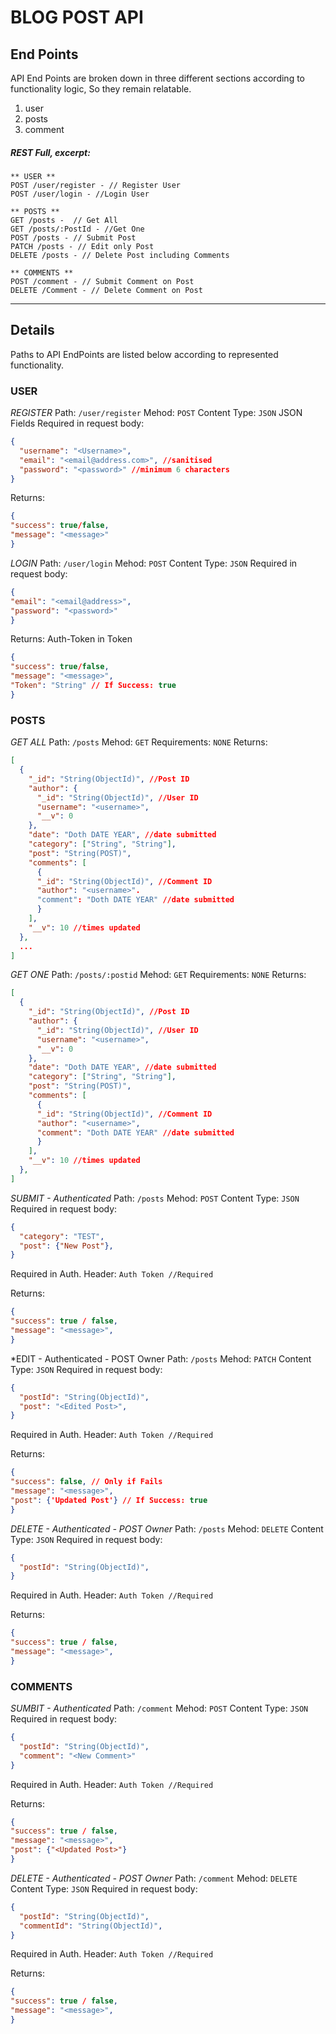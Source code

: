 # BLOG POST API

## End Points

API End Points are broken down in three different sections according to functionality logic, So they remain relatable.

1. user
2. posts
3. comment

##### REST Full, excerpt:

```URL
** USER **
POST /user/register - // Register User
POST /user/login - //Login User

** POSTS **
GET /posts -  // Get All
GET /posts/:PostId - //Get One
POST /posts - // Submit Post
PATCH /posts - // Edit only Post
DELETE /posts - // Delete Post including Comments

** COMMENTS **
POST /comment - // Submit Comment on Post
DELETE /Comment - // Delete Comment on Post
```

---

## Details

Paths to API EndPoints are listed below according to represented functionality.

### USER

_REGISTER_
Path: `/user/register`
Mehod: `POST`
Content Type: `JSON`
JSON Fields Required in request body:

```json
{
  "username": "<Username>",
  "email": "<email@address.com>", //sanitised
  "password": "<password>" //minimum 6 characters
}
```

Returns:

```JSON
{
"success": true/false,
"message": "<message>"
}
```

_LOGIN_
Path: `/user/login`
Mehod: `POST`
Content Type: `JSON`
Required in request body:

```JSON
{
"email": "<email@address>",
"password": "<password>"
}
```

Returns: Auth-Token in Token

```JSON
{
"success": true/false,
"message": "<message>",
"Token": "String" // If Success: true
}
```

### POSTS

_GET ALL_
Path: `/posts`
Mehod: `GET`
Requirements: `NONE`
Returns:

```JSON
[
  {
    "_id": "String(ObjectId)", //Post ID
    "author": {
      "_id": "String(ObjectId)", //User ID
      "username": "<username>",
      "__v": 0
    },
    "date": "Doth DATE YEAR", //date submitted
    "category": ["String", "String"],
    "post": "String(POST)",
    "comments": [
      {
      "_id": "String(ObjectId)", //Comment ID
      "author": "<username>".
      "comment": "Doth DATE YEAR" //date submitted
      }
    ],
    "__v": 10 //times updated
  },
  ...
]
```

_GET ONE_
Path: `/posts/:postid`
Mehod: `GET`
Requirements: `NONE`
Returns:

```JSON
[
  {
    "_id": "String(ObjectId)", //Post ID
    "author": {
      "_id": "String(ObjectId)", //User ID
      "username": "<username>",
      "__v": 0
    },
    "date": "Doth DATE YEAR", //date submitted
    "category": ["String", "String"],
    "post": "String(POST)",
    "comments": [
      {
      "_id": "String(ObjectId)", //Comment ID
      "author": "<username>",
      "comment": "Doth DATE YEAR" //date submitted
      }
    ],
    "__v": 10 //times updated
  },
]

```

_SUBMIT - Authenticated_
Path: `/posts`
Mehod: `POST`
Content Type: `JSON`
Required in request body:

```JSON
{
  "category": "TEST",
  "post": {"New Post"},
}
```

Required in Auth. Header: `Auth Token //Required`

Returns:

```JSON
{
"success": true / false,
"message": "<message>",
}
```

\*EDIT - Authenticated - POST Owner
Path: `/posts`
Mehod: `PATCH`
Content Type: `JSON`
Required in request body:

```JSON
{
  "postId": "String(ObjectId)",
  "post": "<Edited Post>",
}
```

Required in Auth. Header: `Auth Token //Required`

Returns:

```JSON
{
"success": false, // Only if Fails
"message": "<message>",
"post": {'Updated Post'} // If Success: true
}
```

_DELETE - Authenticated - POST Owner_
Path: `/posts`
Mehod: `DELETE`
Content Type: `JSON`
Required in request body:

```JSON
{
  "postId": "String(ObjectId)",
}
```

Required in Auth. Header: `Auth Token //Required`

Returns:

```JSON
{
"success": true / false,
"message": "<message>",
}
```

### COMMENTS

_SUMBIT - Authenticated_
Path: `/comment`
Mehod: `POST`
Content Type: `JSON`
Required in request body:

```JSON
{
  "postId": "String(ObjectId)",
  "comment": "<New Comment>"
}
```

Required in Auth. Header: `Auth Token //Required`

Returns:

```JSON
{
"success": true / false,
"message": "<message>",
"post": {"<Updated Post>"}
}
```

_DELETE - Authenticated - POST Owner_
Path: `/comment`
Mehod: `DELETE`
Content Type: `JSON`
Required in request body:

```JSON
{
  "postId": "String(ObjectId)",
  "commentId": "String(ObjectId)",
}
```

Required in Auth. Header: `Auth Token //Required`

Returns:

```JSON
{
"success": true / false,
"message": "<message>",
}
```
